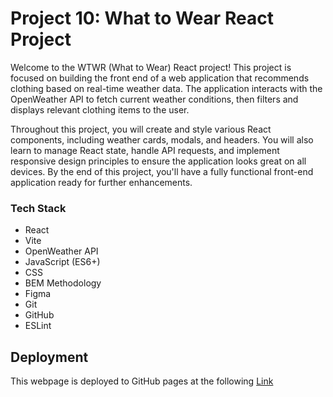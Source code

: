 # Project 10: What to Wear React Project

Welcome to the WTWR (What to Wear) React project! This project is focused on building the front end of a web application that recommends clothing based on real-time weather data. The application interacts with the OpenWeather API to fetch current weather conditions, then filters and displays relevant clothing items to the user.

Throughout this project, you will create and style various React components, including weather cards, modals, and headers. You will also learn to manage React state, handle API requests, and implement responsive design principles to ensure the application looks great on all devices. By the end of this project, you'll have a fully functional front-end application ready for further enhancements.

### Tech Stack

- React
- Vite
- OpenWeather API
- JavaScript (ES6+)
- CSS
- BEM Methodology
- Figma
- Git
- GitHub
- ESLint

## Deployment

This webpage is deployed to GitHub pages at the following [Link](https://rudy5004.github.io/se_project_react/)
